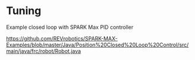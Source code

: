 # Tuning

Example closed loop with SPARK Max PID controller

https://github.com/REVrobotics/SPARK-MAX-Examples/blob/master/Java/Position%20Closed%20Loop%20Control/src/main/java/frc/robot/Robot.java